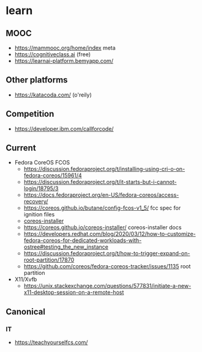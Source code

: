 # learn

## MOOC

* https://mammooc.org/home/index meta
* https://cognitiveclass.ai (free)
* https://learnai-platform.bemyapp.com/

## Other platforms

* https://katacoda.com/ (o'reily)

## Competition

* https://developer.ibm.com/callforcode/

## Current

* Fedora CoreOS FCOS
  + https://discussion.fedoraproject.org/t/installing-using-cri-o-on-fedora-coreos/15961/4
  + https://discussion.fedoraproject.org/t/it-starts-but-i-cannot-login/18795/3
  + https://docs.fedoraproject.org/en-US/fedora-coreos/access-recovery/
  + https://coreos.github.io/butane/config-fcos-v1_5/ fcc spec for ignition files
  + [coreos-installer](https://github.com/coreos/coreos-installer)
  + https://coreos.github.io/coreos-installer/ coreos-installer docs
  + https://developers.redhat.com/blog/2020/03/12/how-to-customize-fedora-coreos-for-dedicated-workloads-with-ostree#testing_the_new_instance
  + https://discussion.fedoraproject.org/t/how-to-trigger-expand-on-root-partition/17870
  + https://github.com/coreos/fedora-coreos-tracker/issues/1135 root partition
* X11/Xvfb
  + https://unix.stackexchange.com/questions/577831/initiate-a-new-x11-desktop-session-on-a-remote-host

## Canonical

### IT

* https://teachyourselfcs.com/
